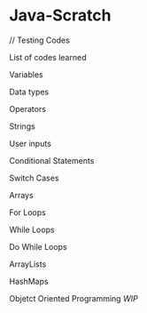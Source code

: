 # Java-Scratch
// Testing Codes

List of codes learned


Variables 

Data types

Operators

Strings

User inputs

Conditional Statements

Switch Cases

Arrays

For Loops

While Loops

Do While Loops

ArrayLists

HashMaps

Objetct Oriented Programming _WIP_ 
